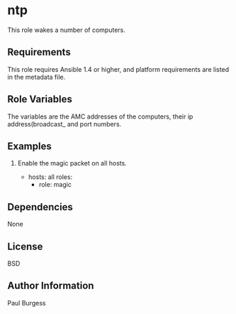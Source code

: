 ntp
===

This role wakes a number of computers.

Requirements
------------

This role requires Ansible 1.4 or higher, and platform requirements are listed
in the metadata file.

Role Variables
--------------

The variables are the AMC addresses of the computers, their ip address(broadcast_ and port numbers.

Examples
--------

1) Enable the magic packet on all hosts.

	- hosts: all
	  roles:
	    - role: magic

Dependencies
------------

None

License
-------

BSD

Author Information
------------------

Paul Burgess

